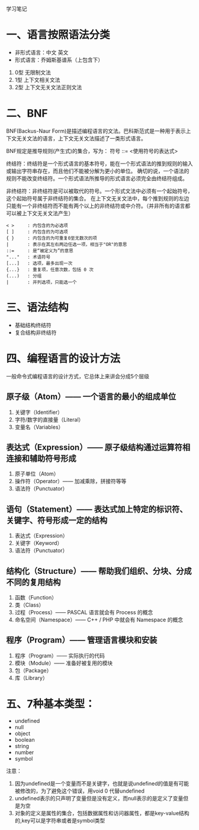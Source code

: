 学习笔记

# 一、语言按照语法分类    
- 非形式语言：中文 英文  
- 形式语言：乔姆斯基谱系（上包含下）  
1. 0型 无限制文法 
2. 1型 上下文相关文法 
3. 2型 上下文无关文法正则文法 

# 二、BNF 
BNF(Backus-Naur Form)是描述编程语言的文法。巴科斯范式是一种用于表示上下文无关文法的语言，上下文无关文法描述了一类形式语言。 

BNF规定是推导规则(产生式)的集合，写为： 
符号 ::= <使用符号的表达式> 

终结符：终结符是一个形式语言的基本符号，能在一个形式语法的推到规则的输入或输出字符串存在，而且他们不能被分解为更小的单位。 
确切的说，一个语法的规则不能改变终结符。一个形式语法所推导的形式语言必须完全由终结符组成。 

非终结符：非终结符是可以被取代的符号。一个形式文法中必须有一个起始符号，这个起始符号属于非终结符的集合。 
在上下文无关文法中，每个推到规则的左边只能有一个非终结符而不能有两个以上的非终结符或中介符。（并非所有的语言都可以被上下文无关文法产生）
```
< >     : 内包含的为必选项 
[ ]     : 内包含的为可选项 
{ }     : 内包含的为可重复0至无数次的项 
|       : 表示在其左右两边任选一项，相当于"OR"的意思 
::=     : 是“被定义为”的意思 
"..."   : 术语符号 
[...]   : 选项，最多出现一次 
{...}   : 重复项，任意次数，包括 0 次 
(...)   : 分组 
|       : 并列选项，只能选一个 
```

# 三、语法结构
- 基础结构终结符  
- 复合结构非终结符 

# 四、编程语言的设计方法
一般命令式编程语言的设计方式，它总体上来讲会分成5个层级
## 原子级（Atom）—— 一个语言的最小的组成单位
1. 关键字（Identifier） 
2. 字符/数字的直接量（Literal） 
3. 变量名（Variables） 

## 表达式（Expression）—— 原子级结构通过运算符相连接和辅助符号形成
1. 原子单位（Atom）  
2. 操作符（Operator）—— 加减乘除，拼接符等等 
3. 语法符（Punctuator） 

## 语句（Statement）—— 表达式加上特定的标识符、关键字、符号形成一定的结构
1. 表达式（Expression） 
2. 关键字（Keyword） 
3. 语法符（Punctuator） 

## 结构化（Structure）—— 帮助我们组织、分块、分成不同的复用结构
1. 函数（Function）  
2. 类（Class） 
3. 过程（Process）—— PASCAL 语言就会有 Process 的概念 
4. 命名空间（Namespace）—— C++ / PHP 中就会有 Namespace 的概念 

## 程序（Program）—— 管理语言模块和安装
1. 程序（Program）—— 实际执行的代码 
2. 模块（Module）—— 准备好被复用的模块 
3. 包（Package） 
4. 库（Library） 

# 五、7种基本类型：
- undefined 
- null 
- object 
- boolean 
- string 
- number 
- symbol   

注意：   
1. 因为undefined是一个变量而不是关键字，也就是说undefined的值是有可能被修改的，为了避免这个错误，用void 0 代替undefined 
2. undefined表示的只声明了变量但是没有定义，而null表示的是定义了变量但是为空 
3. 对象的定义是属性的集合，包括数据属性和访问器属性，都是key-value结构的,key可以是字符串或者是symbol类型 

